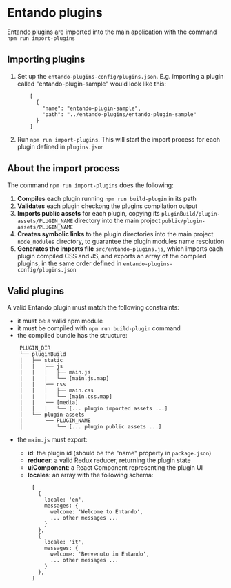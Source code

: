 # Entando plugins

Entando plugins are imported into the main application with the command ```npm run import-plugins```

## Importing plugins

1. Set up the ```entando-plugins-config/plugins.json```.  E.g. importing a plugin called "entando-plugin-sample" would look like this:
    ```
        [
          {
            "name": "entando-plugin-sample",
            "path": "../entando-plugins/entando-plugin-sample"
          }
        ]
    ```
2. Run ```npm run import-plugins```. This will start the import process for each plugin defined in ```plugins.json```


## About the import process

The command ```npm run import-plugins``` does the following:

1. **Compiles** each plugin running ```npm run build-plugin``` in its path
2. **Validates** each plugin checkong the plugins compilation output
3. **Imports public assets** for each plugin, copying its ```pluginBuild/plugin-assets/PLUGIN_NAME``` directory into the main project ```public/plugin-assets/PLUGIN_NAME```
4. **Creates symbolic links** to the plugin directories into the main project ```node_modules``` directory, to guarantee the plugin modules name resolution
5. **Generates the imports file** ```src/entando-plugins.js```, which imports each plugin compiled CSS and JS, and exports an array of the compiled plugins, in the same order defined in ```entando-plugins-config/plugins.json```


## Valid plugins

A valid Entando plugin must match the following constraints:

- it must be a valid npm module
- it must be compiled with ```npm run build-plugin``` command
- the compiled bundle has the structure:
```
    PLUGIN_DIR
    └── pluginBuild
    |   ├── static
    |   |   ├── js
    |   |   |   ├── main.js
    |   |   |   └── [main.js.map]
    |   |   ├── css
    |   |   |   ├── main.css
    |   |   |   └── [main.css.map]
    |   |   └── [media]
    |   |   |   └── [... plugin imported assets ...]
    |   └── plugin-assets
    |       └── PLUGIN_NAME
    |           └── [... plugin public assets ...]
```
- the ```main.js``` must export:

  - **id**: the plugin id (should be the "name" property in ```package.json```)
  - **reducer**: a valid Redux reducer, returning the plugin state
  - **uiComponent**: a React Component representing the plugin UI
  - **locales**: an array with the following schema:
```
        [
          {
            locale: 'en',
            messages: {
              welcome: 'Welcome to Entando',
              ... other messages ...
            }
          },
          {
            locale: 'it',
            messages: {
              welcome: 'Benvenuto in Entando',
              ... other messages ...
            }
          },
        ]
```
